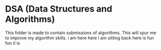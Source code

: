 # DSA (Data Structures and Algorithms)

This folder is made to contain submissions of algorithms.
This will spur me to improve my algorithm skills.
i am here
here i am
sitting back here is fun
fun it is